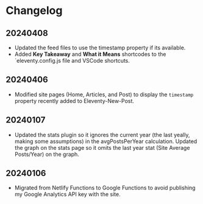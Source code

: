 # Changelog

## 20240408

+ Updated the feed files to use the timestamp property if its available.
+ Added **Key Takeaway** and **What it Means** shortcodes to the `eleventy.config.js file and VSCode shortcuts.

## 20240406

+ Modified site pages (Home, Articles, and Post) to display the `timestamp` property recently added to Eleventy-New-Post.

## 20240107

+ Updated the stats plugin so it ignores the current year (the last yeally, making some assumptions) in the avgPostsPerYear calculation. Updated the graph on the stats page so it omits the last year stat (Site Average Posts/Year) on the graph. 

## 20240106

+ Migrated from Netlify Functions to Google Functions to avoid publishing my Google Analytics API key with the site.
